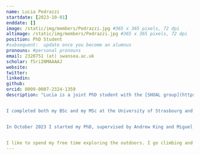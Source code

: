 ```yaml
---
name: Lucia Pedrazzi
startdate: [2023-10-01]
enddate: []
image: /static/img/members/Pedrazzi.jpg #365 x 365 pixels, 72 dpi
altimage: /static/img/members/Pedrazzi.jpg #365 x 365 pixels, 72 dpi
position: PhD Student
#subsequent:  update once you become an alumnus
pronouns: #personal pronouns
email: 2320751 (at) swansea.ac.uk
scholar: fSriINMAAAAJ
website:
twitter:
linkedin:
github:
orcid: 0009-0007-2324-1359
description: "Lucia is a joint PhD student with the [SHOAL group](https://www.shoalgroup.org/) supervised by [Dr Andrew King](https://www.swansea.ac.uk/staff/a.j.king/).


I completed both my BSc and my MSc at the University of Strasbourg and specialized in animal behaviour also through my master's thesis on the individual development of social rank in male Alpine ibex.


In October 2023 I started my PhD, supervised by Andrew King and Miguel Lurgi, on "bioherding", using drones to herd animal flocks for conservation efforts, for example enhancing animal welfare or solving human-wildlife conflicts.


I like to spend my free time exploring the outdoors. I go climbing and mountaineering as soon as I get the chance, or I just hike in the hills around home."
---
```

